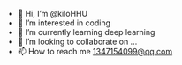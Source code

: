 - 👋 Hi, I’m @kiloHHU
- 👀 I’m interested in coding
- 🌱 I’m currently learning deep learning
- 💞️ I’m looking to collaborate on ...
- 📫 How to reach me 1347154099@qq.com

<!---
kiloHHU/kiloHHU is a ✨ special ✨ repository because its `README.md` (this file) appears on your GitHub profile.
You can click the Preview link to take a look at your changes.
--->
